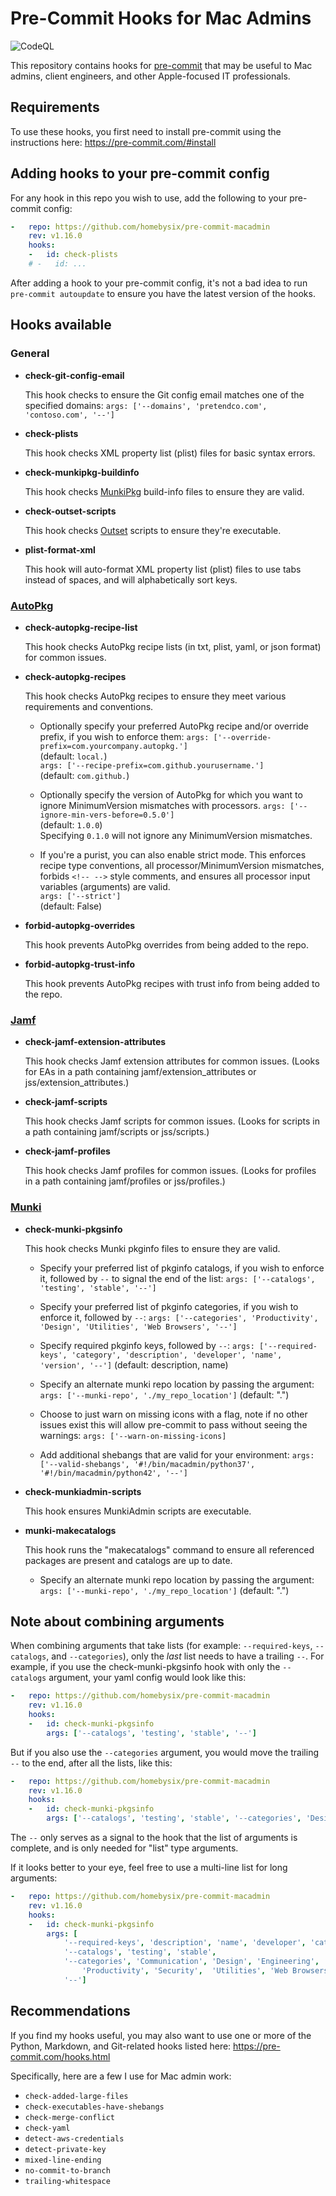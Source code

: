 # Pre-Commit Hooks for Mac Admins

![CodeQL](https://github.com/homebysix/pre-commit-macadmin/workflows/CodeQL/badge.svg)

This repository contains hooks for [pre-commit](https://pre-commit.com/hooks.html) that may be useful to Mac admins, client engineers, and other Apple-focused IT professionals.

## Requirements

To use these hooks, you first need to install pre-commit using the instructions here:
https://pre-commit.com/#install

## Adding hooks to your pre-commit config

For any hook in this repo you wish to use, add the following to your pre-commit config:

```yaml
-   repo: https://github.com/homebysix/pre-commit-macadmin
    rev: v1.16.0
    hooks:
    -   id: check-plists
    # -   id: ...
```

After adding a hook to your pre-commit config, it's not a bad idea to run `pre-commit autoupdate` to ensure you have the latest version of the hooks.

## Hooks available

### General

- __check-git-config-email__

    This hook checks to ensure the Git config email matches one of the specified domains:
        `args: ['--domains', 'pretendco.com', 'contoso.com', '--']`

- __check-plists__

    This hook checks XML property list (plist) files for basic syntax errors.

- __check-munkipkg-buildinfo__

    This hook checks [MunkiPkg](https://github.com/munki/munki-pkg) build-info files to ensure they are valid.

- __check-outset-scripts__

    This hook checks [Outset](https://github.com/chilcote/outset) scripts to ensure they're executable.

- __plist-format-xml__

    This hook will auto-format XML property list (plist) files to use tabs instead of spaces, and will alphabetically sort keys.

### [AutoPkg](https://github.com/autopkg/autopkg)

- __check-autopkg-recipe-list__

    This hook checks AutoPkg recipe lists (in txt, plist, yaml, or json format) for common issues.

- __check-autopkg-recipes__

    This hook checks AutoPkg recipes to ensure they meet various requirements and conventions.

    - Optionally specify your preferred AutoPkg recipe and/or override prefix, if you wish to enforce them:
        `args: ['--override-prefix=com.yourcompany.autopkg.']`  
        (default: `local.`)  
        `args: ['--recipe-prefix=com.github.yourusername.']`  
        (default: `com.github.`)

    - Optionally specify the version of AutoPkg for which you want to ignore MinimumVersion mismatches with processors.
        `args: ['--ignore-min-vers-before=0.5.0']`  
        (default: `1.0.0`)  
        Specifying `0.1.0` will not ignore any MinimumVersion mismatches.

    - If you're a purist, you can also enable strict mode. This enforces recipe type conventions, all processor/MinimumVersion mismatches, forbids `<!-- -->` style comments, and ensures all processor input variables (arguments) are valid.  
        `args: ['--strict']`  
        (default: False)

- __forbid-autopkg-overrides__

    This hook prevents AutoPkg overrides from being added to the repo.

- __forbid-autopkg-trust-info__

    This hook prevents AutoPkg recipes with trust info from being added to the repo.

### [Jamf](https://www.jamf.com/)

- __check-jamf-extension-attributes__

    This hook checks Jamf extension attributes for common issues. (Looks for EAs in a path containing jamf/extension_attributes or jss/extension_attributes.)

- __check-jamf-scripts__

    This hook checks Jamf scripts for common issues. (Looks for scripts in a path containing jamf/scripts or jss/scripts.)

- __check-jamf-profiles__

    This hook checks Jamf profiles for common issues. (Looks for profiles in a path containing jamf/profiles or jss/profiles.)

### [Munki](https://github.com/munki/munki)

- __check-munki-pkgsinfo__

    This hook checks Munki pkginfo files to ensure they are valid.

    - Specify your preferred list of pkginfo catalogs, if you wish to enforce it, followed by `--` to signal the end of the list:
        `args: ['--catalogs', 'testing', 'stable', '--']`

    - Specify your preferred list of pkginfo categories, if you wish to enforce it, followed by `--`:
        `args: ['--categories', 'Productivity', 'Design', 'Utilities', 'Web Browsers', '--']`

    - Specify required pkginfo keys, followed by `--`:
        `args: ['--required-keys', 'category', 'description', 'developer', 'name', 'version', '--']`
        (default: description, name)

    - Specify an alternate munki repo location by passing the argument:
        `args: ['--munki-repo', './my_repo_location']`
        (default: ".")

    - Choose to just warn on missing icons with a flag, note if no other issues exist this will allow pre-commit to pass without seeing the warnings:
        `args: ['--warn-on-missing-icons]`

    - Add additional shebangs that are valid for your environment:
        `args: ['--valid-shebangs', '#!/bin/macadmin/python37', '#!/bin/macadmin/python42', '--']`

- __check-munkiadmin-scripts__

    This hook ensures MunkiAdmin scripts are executable.

- __munki-makecatalogs__

    This hook runs the "makecatalogs" command to ensure all referenced packages are present and catalogs are up to date.

    - Specify an alternate munki repo location by passing the argument:
        `args: ['--munki-repo', './my_repo_location']`
        (default: ".")

## Note about combining arguments

When combining arguments that take lists (for example: `--required-keys`, `--catalogs`, and `--categories`), only the _last_ list needs to have a trailing `--`. For example, if you use the check-munki-pkgsinfo hook with only the `--catalogs` argument, your yaml config would look like this:

```yaml
-   repo: https://github.com/homebysix/pre-commit-macadmin
    rev: v1.16.0
    hooks:
    -   id: check-munki-pkgsinfo
        args: ['--catalogs', 'testing', 'stable', '--']
```

But if you also use the `--categories` argument, you would move the trailing `--` to the end, after all the lists, like this:

```yaml
-   repo: https://github.com/homebysix/pre-commit-macadmin
    rev: v1.16.0
    hooks:
    -   id: check-munki-pkgsinfo
        args: ['--catalogs', 'testing', 'stable', '--categories', 'Design', 'Engineering', 'Web Browsers', '--']
```

The `--` only serves as a signal to the hook that the list of arguments is complete, and is only needed for "list" type arguments.

If it looks better to your eye, feel free to use a multi-line list for long arguments:

```yaml
-   repo: https://github.com/homebysix/pre-commit-macadmin
    rev: v1.16.0
    hooks:
    -   id: check-munki-pkgsinfo
        args: [
            '--required-keys', 'description', 'name', 'developer', 'category', 'version',
            '--catalogs', 'testing', 'stable',
            '--categories', 'Communication', 'Design', 'Engineering', 'macOS', 'Printers',
                'Productivity', 'Security',  'Utilities', 'Web Browsers',
            '--']
```

## Recommendations

If you find my hooks useful, you may also want to use one or more of the Python, Markdown, and Git-related hooks listed here:
https://pre-commit.com/hooks.html

Specifically, here are a few I use for Mac admin work:

- `check-added-large-files`
- `check-executables-have-shebangs`
- `check-merge-conflict`
- `check-yaml`
- `detect-aws-credentials`
- `detect-private-key`
- `mixed-line-ending`
- `no-commit-to-branch`
- `trailing-whitespace`
